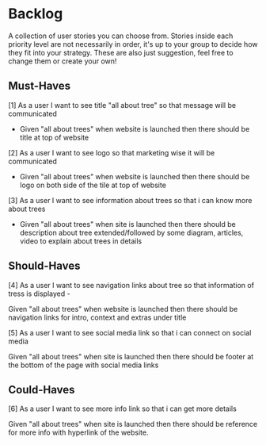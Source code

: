 # Backlog

A collection of user stories you can choose from. Stories inside each priority
level are not necessarily in order, it's up to your group to decide how they fit
into your strategy. These are also just suggestion, feel free to change them or
create your own!

## Must-Haves

[1] As a user I want to see title "all about tree" so that message will be
communicated

- Given "all about trees" when website is launched then there should be title at
  top of website

[2] As a user I want to see logo so that marketing wise it will be communicated

- Given "all about trees" when website is launched then there should be logo on
  both side of the tile at top of website

[3] As a user I want to see information about trees so that i can know more
about trees

- Given "all about trees" when site is launched then there should be description
  about tree extended/followed by some diagram, articles, video to explain about
  trees in details

## Should-Haves

[4] As a user I want to see navigation links about tree so that information of
tress is displayed -

Given "all about trees" when website is launched then there should be navigation
links for intro, context and extras under title

[5] As a user I want to see social media link so that i can connect on social
media

Given "all about trees" when site is launched then there should be footer at the
bottom of the page with social media links

## Could-Haves

[6] As a user I want to see more info link so that i can get more details

Given "all about trees" when site is launched then there should be reference for
more info with hyperlink of the website.
